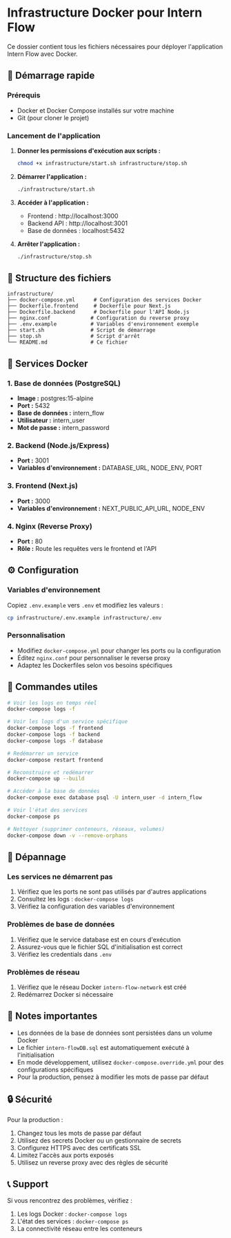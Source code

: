 # Infrastructure Docker pour Intern Flow

Ce dossier contient tous les fichiers nécessaires pour déployer l'application Intern Flow avec Docker.

## 🚀 Démarrage rapide

### Prérequis
- Docker et Docker Compose installés sur votre machine
- Git (pour cloner le projet)

### Lancement de l'application

1. **Donner les permissions d'exécution aux scripts :**
   ```bash
   chmod +x infrastructure/start.sh infrastructure/stop.sh
   ```

2. **Démarrer l'application :**
   ```bash
   ./infrastructure/start.sh
   ```

3. **Accéder à l'application :**
   - Frontend : http://localhost:3000
   - Backend API : http://localhost:3001
   - Base de données : localhost:5432

4. **Arrêter l'application :**
   ```bash
   ./infrastructure/stop.sh
   ```

## 📁 Structure des fichiers

```
infrastructure/
├── docker-compose.yml      # Configuration des services Docker
├── Dockerfile.frontend     # Dockerfile pour Next.js
├── Dockerfile.backend      # Dockerfile pour l'API Node.js
├── nginx.conf             # Configuration du reverse proxy
├── .env.example           # Variables d'environnement exemple
├── start.sh               # Script de démarrage
├── stop.sh                # Script d'arrêt
└── README.md              # Ce fichier
```

## 🐳 Services Docker

### 1. Base de données (PostgreSQL)
- **Image :** postgres:15-alpine
- **Port :** 5432
- **Base de données :** intern_flow
- **Utilisateur :** intern_user
- **Mot de passe :** intern_password

### 2. Backend (Node.js/Express)
- **Port :** 3001
- **Variables d'environnement :** DATABASE_URL, NODE_ENV, PORT

### 3. Frontend (Next.js)
- **Port :** 3000
- **Variables d'environnement :** NEXT_PUBLIC_API_URL, NODE_ENV

### 4. Nginx (Reverse Proxy)
- **Port :** 80
- **Rôle :** Route les requêtes vers le frontend et l'API

## ⚙️ Configuration

### Variables d'environnement
Copiez `.env.example` vers `.env` et modifiez les valeurs :

```bash
cp infrastructure/.env.example infrastructure/.env
```

### Personnalisation
- Modifiez `docker-compose.yml` pour changer les ports ou la configuration
- Éditez `nginx.conf` pour personnaliser le reverse proxy
- Adaptez les Dockerfiles selon vos besoins spécifiques

## 🔧 Commandes utiles

```bash
# Voir les logs en temps réel
docker-compose logs -f

# Voir les logs d'un service spécifique
docker-compose logs -f frontend
docker-compose logs -f backend
docker-compose logs -f database

# Redémarrer un service
docker-compose restart frontend

# Reconstruire et redémarrer
docker-compose up --build

# Accéder à la base de données
docker-compose exec database psql -U intern_user -d intern_flow

# Voir l'état des services
docker-compose ps

# Nettoyer (supprimer conteneurs, réseaux, volumes)
docker-compose down -v --remove-orphans
```

## 🐛 Dépannage

### Les services ne démarrent pas
1. Vérifiez que les ports ne sont pas utilisés par d'autres applications
2. Consultez les logs : `docker-compose logs`
3. Vérifiez la configuration des variables d'environnement

### Problèmes de base de données
1. Vérifiez que le service database est en cours d'exécution
2. Assurez-vous que le fichier SQL d'initialisation est correct
3. Vérifiez les credentials dans `.env`

### Problèmes de réseau
1. Vérifiez que le réseau Docker `intern-flow-network` est créé
2. Redémarrez Docker si nécessaire

## 📝 Notes importantes

- Les données de la base de données sont persistées dans un volume Docker
- Le fichier `intern-flowDB.sql` est automatiquement exécuté à l'initialisation
- En mode développement, utilisez `docker-compose.override.yml` pour des configurations spécifiques
- Pour la production, pensez à modifier les mots de passe par défaut

## 🔒 Sécurité

Pour la production :
1. Changez tous les mots de passe par défaut
2. Utilisez des secrets Docker ou un gestionnaire de secrets
3. Configurez HTTPS avec des certificats SSL
4. Limitez l'accès aux ports exposés
5. Utilisez un reverse proxy avec des règles de sécurité

## 📞 Support

Si vous rencontrez des problèmes, vérifiez :
1. Les logs Docker : `docker-compose logs`
2. L'état des services : `docker-compose ps`
3. La connectivité réseau entre les conteneurs
